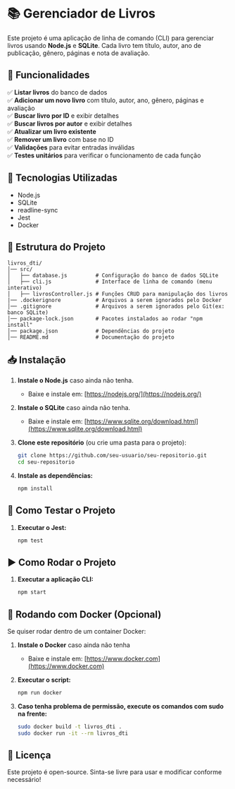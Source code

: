 # 📚 Gerenciador de Livros

Este projeto é uma aplicação de linha de comando (CLI) para gerenciar livros usando **Node.js** e **SQLite**. Cada livro tem título, autor, ano de publicação, gênero, páginas e nota de avaliação.

## 📌 Funcionalidades
✅ **Listar livros** do banco de dados  
✅ **Adicionar um novo livro** com título, autor, ano, gênero, páginas e avaliação  
✅ **Buscar livro por ID** e exibir detalhes  
✅ **Buscar livros por autor** e exibir detalhes  
✅ **Atualizar um livro existente**  
✅ **Remover um livro** com base no ID  
✅ **Validações** para evitar entradas inválidas  
✅ **Testes unitários** para verificar o funcionamento de cada função

## 🚀 Tecnologias Utilizadas
- Node.js
- SQLite
- readline-sync
- Jest
- Docker

## 📂 Estrutura do Projeto
```
livros_dti/
│── src/
│   ├── database.js         # Configuração do banco de dados SQLite
│   ├── cli.js              # Interface de linha de comando (menu interativo)
│   ├── livrosController.js # Funções CRUD para manipulação dos livros
|── .dockerignore           # Arquivos a serem ignorados pelo Docker
│── .gitignore              # Arquivos a serem ignorados pelo Git(ex: banco SQLite)
│── package-lock.json       # Pacotes instalados ao rodar "npm install"
│── package.json            # Dependências do projeto
│── README.md               # Documentação do projeto

```

## 📥 Instalação
1. **Instale o Node.js** caso ainda não tenha.
    - Baixe e instale em: [https://nodejs.org/](https://nodejs.org/)

2. **Instale o SQLite** caso ainda não tenha.
    - Baixe e instale em: [https://www.sqlite.org/download.html](https://www.sqlite.org/download.html)

3. **Clone este repositório** (ou crie uma pasta para o projeto):
    ```sh
    git clone https://github.com/seu-usuario/seu-repositorio.git
    cd seu-repositorio
    ```
4. **Instale as dependências:**
    ```sh
    npm install
    ```

## 🧪 Como Testar o Projeto
1. **Executar o Jest:**
    ```sh
    npm test
    ```

## ▶️ Como Rodar o Projeto
1. **Executar a aplicação CLI:**
    ```sh
    npm start
    ````

## 🐳 Rodando com Docker (Opcional)
Se quiser rodar dentro de um container Docker:

1. **Instale o Docker** caso ainda não tenha
    - Baixe e instale em: [https://www.docker.com](https://www.docker.com)

2. **Executar o script:**
    ```sh
    npm run docker
    ```
3. **Caso tenha problema de permissão, execute os comandos com sudo na frente:**
    ```sh
    sudo docker build -t livros_dti . 
    sudo docker run -it --rm livros_dti
    ```

## 📜 Licença
Este projeto é open-source. Sinta-se livre para usar e modificar conforme necessário!